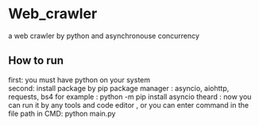 # Web_crawler
a web crawler by python and asynchronouse concurrency

<h2>How to run</h2>

</p>
first: you must have python on your system <br/>
second: install package by pip package manager : asyncio, aiohttp, requests, bs4
for example : python -m pip install asyncio
theard : now you can run it by any tools and code editor , or you can enter command in the file path in CMD: python main.py
</p>
